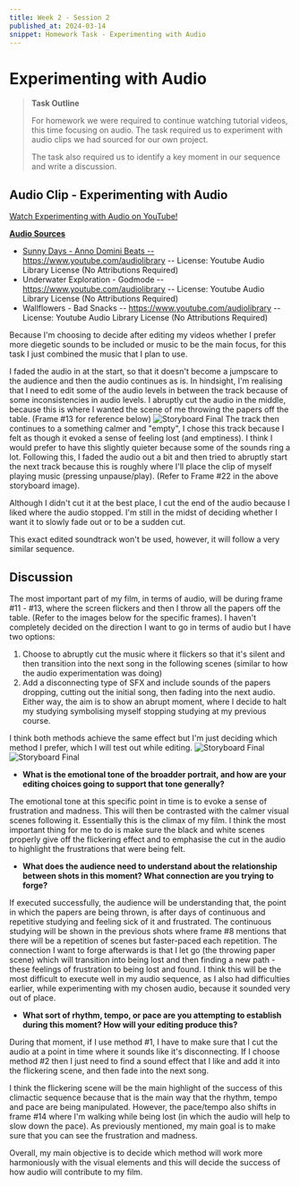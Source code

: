 ```yaml
---
title: Week 2 - Session 2
published_at: 2024-03-14
snippet: Homework Task - Experimenting with Audio
---
```

# Experimenting with Audio

> **Task Outline**
> 
   > For homework we were required to continue watching tutorial videos, this time focusing on audio. The task required us to experiment with audio clips we had sourced for our own project.
> 
   > The task also required us to identify a key moment in our sequence and write a discussion.

## Audio Clip - Experimenting with Audio
<p><a href=https://youtu.be/oYtdE3fq4Yw> Watch Experimenting with Audio on YouTube!</p>

**Audio Sources**
- Sunny Days - Anno Domini Beats -- https://www.youtube.com/audiolibrary -- License: Youtube Audio Library License (No Attributions Required)
- Underwater Exploration - Godmode -- https://www.youtube.com/audiolibrary -- License: Youtube Audio Library License (No Attributions Required)
- Wallflowers - Bad Snacks -- https://www.youtube.com/audiolibrary -- License: Youtube Audio Library License (No Attributions Required)


Because I'm choosing to decide after editing my videos whether I prefer more diegetic sounds to be included or music to be the main focus, for this task I just combined the music that I plan to use.

I faded the audio in at the start, so that it doesn't become a jumpscare to the audience and then the audio continues as is. In hindsight, I'm realising that I need to edit some of the audio levels in between the track because of some inconsistencies in audio levels. I abruptly cut the audio in the middle, because this is where I wanted the scene of me throwing the papers off the table. (Frame #13 for reference below)
![Storyboard Final](/W02S1/final2.jpg)
The track then continues to a something calmer and "empty", I chose this track because I felt as though it evoked a sense of feeling lost (and emptiness). I think I would prefer to have this slightly quieter because some of the sounds ring a lot. Following this, I faded the audio out a bit and then tried to abruptly start the next track because this is roughly where I'll place the clip of myself playing music (pressing unpause/play). (Refer to Frame #22 in the above storyboard image).

Although I didn't cut it at the best place, I cut the end of the audio because I liked where the audio stopped. I'm still in the midst of deciding whether I want it to slowly fade out or to be a sudden cut.

This exact edited soundtrack won't be used, however, it will follow a very similar sequence.

## Discussion
The most important part of my film, in terms of audio, will be during frame #11 - #13, where the screen flickers and then I throw all the papers off the table. (Refer to the images below for the specific frames). 
I haven't completely decided on the direction I want to go in terms of audio but I have two options:
1. Choose to abruptly cut the music where it flickers so that it's silent and then transition into the next song in the following scenes (similar to how the audio experimentation was doing)
2. Add a disconnecting type of SFX and include sounds of the papers dropping, cutting out the initial song, then fading into the next audio.
Either way, the aim is to show an abrupt moment, where I decide to halt my studying symbolising myself stopping studying at my previous course. 

I think both methods achieve the same effect but I'm just deciding which method I prefer, which I will test out while editing.
![Storyboard Final](/W02S1/final2.jpg)
![Storyboard Final](/W02S1/final2.jpg)
- **What is the emotional tone of the broadder portrait, and how are your editing choices going to support that tone generally?**

The emotional tone at this specific point in time is to evoke a sense of frustration and madness. This will then be contrasted with the calmer visual scenes following it. Essentially this is the climax of my film. I think the most important thing for me to do is make sure the black and white scenes properly give off the flickering effect and to emphasise the cut in the audio to highlight the frustrations that were being felt.

- **What does the audience need to understand about the relationship between shots in this moment? What connection are you trying to forge?**

If executed successfully, the audience will be understanding that, the point in which the papers are being thrown, is after days of continuous and repetitive studying and feeling sick of it and frustrated. The continuous studying will be shown in the previous shots where frame #8 mentions that there will be a repetition of scenes but faster-paced each repetition. The connection I want to forge afterwards is that I let go (the throwing paper scene) which will transition into being lost and then finding a new path - these feelings of frustration to being lost and found. I think this will be the most difficult to execute well in my audio sequence, as I also had difficulties earlier, while experimenting with my chosen audio, because it sounded very out of place.

- **What sort of rhythm, tempo, or pace are you attempting to establish during this moment? How will your editing produce this?**

During that moment, if I use method #1, I have to make sure that I cut the audio at a point in time where it sounds like it's disconnecting. If I choose method #2 then I just need to find a sound effect that I like and add it into the flickering scene, and then fade into the next song. 

I think the flickering scene will be the main highlight of the success of this climactic sequence because that is the main way that the rhythm, tempo and pace are being manipulated. However, the pace/tempo also shifts in frame #14 where I'm walking while being lost (in which the audio will help to slow down the pace). As previously mentioned, my main goal is to make sure that you can see the frustration and madness. 

Overall, my main objective is to decide which method will work more harmoniously with the visual elements and this will decide the success of how audio will contribute to my film.
